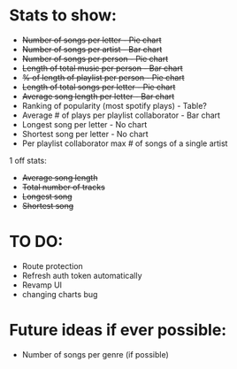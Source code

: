 # Stats to show:

- ~~Number of songs per letter - Pie chart~~
- ~~Number of songs per artist - Bar chart~~
- ~~Number of songs per person - Pie chart~~
- ~~Length of total music per person - Bar chart~~
- ~~% of length of playlist per person - Pie chart~~
- ~~Length of total songs per letter - Pie chart~~
- ~~Average song length per letter - Bar chart~~
- Ranking of popularity (most spotify plays) - Table?
- Average # of plays per playlist collaborator - Bar chart
- Longest song per letter - No chart
- Shortest song per letter - No chart
- Per playlist collaborator max # of songs of a single artist

1 off stats:

- ~~Average song length~~
- ~~Total number of tracks~~
- ~~Longest song~~
- ~~Shortest song~~

# TO DO:

- Route protection
- Refresh auth token automatically
- Revamp UI
- changing charts bug

# Future ideas if ever possible:

- Number of songs per genre (if possible)
